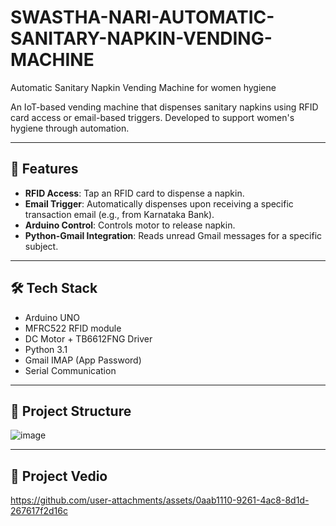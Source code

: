 # SWASTHA-NARI-AUTOMATIC-SANITARY-NAPKIN-VENDING-MACHINE
Automatic Sanitary Napkin Vending Machine for women hygiene


An IoT-based vending machine that dispenses sanitary napkins using RFID card access or email-based triggers. Developed to support women's hygiene through automation.

---

## 🔧 Features

- **RFID Access**: Tap an RFID card to dispense a napkin.
- **Email Trigger**: Automatically dispenses upon receiving a specific transaction email (e.g., from Karnataka Bank).
- **Arduino Control**: Controls motor to release napkin.
- **Python-Gmail Integration**: Reads unread Gmail messages for a specific subject.

---

## 🛠️ Tech Stack

- Arduino UNO
- MFRC522 RFID module
- DC Motor + TB6612FNG Driver
- Python 3.1
- Gmail IMAP (App Password)
- Serial Communication

---

## 📁 Project Structure
![image](https://github.com/user-attachments/assets/c35b47bf-2b7e-43d9-9b74-7cce3058b3c2)


---

## 📁 Project Vedio
https://github.com/user-attachments/assets/0aab1110-9261-4ac8-8d1d-267617f2d16c




